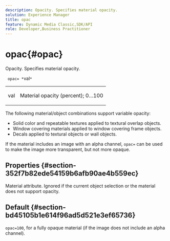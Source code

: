 ```yaml
---
description: Opacity. Specifies material opacity.
solution: Experience Manager
title: opac
feature: Dynamic Media Classic,SDK/API
role: Developer,Business Practitioner
---
```


# opac{#opac}

Opacity. Specifies material opacity.

 ` opac= *`val`*`

<table id="simpletable_6AB8CD75F526469FBC9FEAE049792EF2"> 
 <tr class="strow"> 
  <td class="stentry"> <p> <span class="varname"> val </span> </p> </td> 
  <td class="stentry"> <p>Material opacity (percent); 0…100 </p> </td> 
 </tr> 
</table>

The following material/object combinations support variable opacity:

* Solid color and repeatable textures applied to textural overlap objects. 
* Window covering materials applied to window covering frame objects. 
* Decals applied to textural objects or wall objects.

If the material includes an image with an alpha channel, `opac=` can be used to make the image more transparent, but not more opaque.

## Properties {#section-352f7b82ede54159b6afb90ae4b559ec}

Material attribute. Ignored if the current object selection or the material does not support opacity.

## Default {#section-bd45105b1e614f96ad5d521e3ef65736}

`opac=100`, for a fully opaque material (if the image does not include an alpha channel). 
